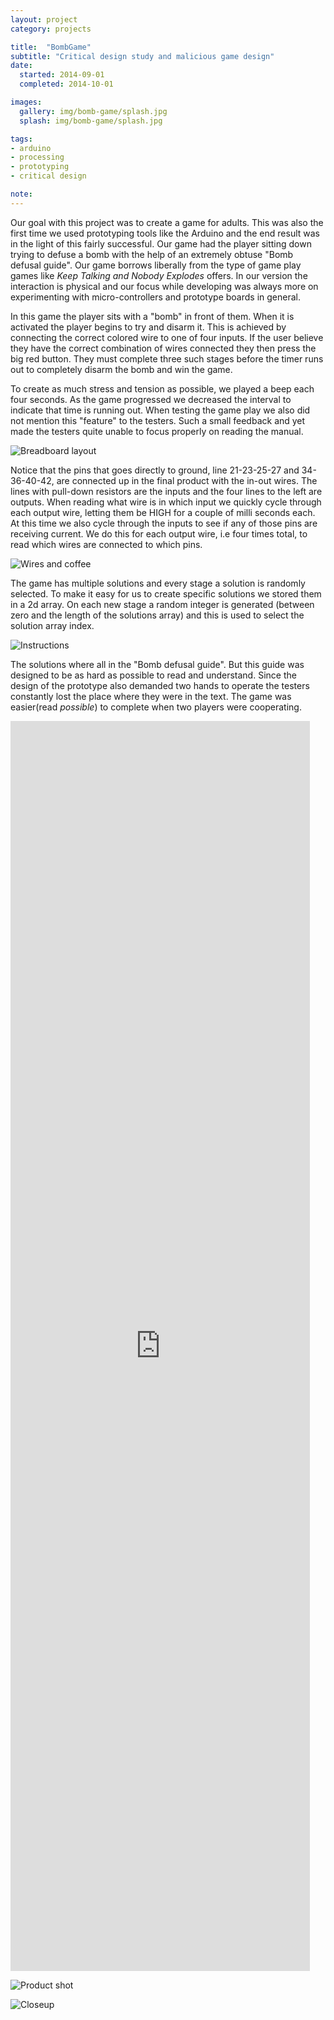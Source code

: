 ```yaml
---
layout: project
category: projects

title:  "BombGame"
subtitle: "Critical design study and malicious game design"
date:
  started: 2014-09-01
  completed: 2014-10-01

images:
  gallery: img/bomb-game/splash.jpg
  splash: img/bomb-game/splash.jpg

tags:
- arduino
- processing
- prototyping
- critical design

note:
---
```


Our goal with this project was to create a game for adults. This was also the first time we used prototyping tools like the Arduino and the end result was in the light of this fairly successful. Our game had the player sitting down trying to defuse a bomb with the help of an extremely obtuse "Bomb defusal guide".<!--more--> Our game borrows liberally from the type of game play games like *Keep Talking and Nobody Explodes* offers. In our version the interaction is physical and our focus while developing was always more on experimenting with micro-controllers and prototype boards in general.

In this game the player sits with a "bomb" in front of them. When it is activated the player begins to try and disarm it. This is achieved by connecting the correct colored wire to one of four inputs. If the user believe they have the correct combination of wires connected they then press the big red button. They must complete three such stages before the timer runs out to completely disarm the bomb and win the game.

To create as much stress and tension as possible, we played a beep each four seconds. As the game progressed we decreased the interval to indicate that time is running out. When testing the game play we also did not mention this "feature" to the testers. Such a small feedback and yet made the testers quite unable to focus properly on reading the manual.

![Breadboard layout](../../../../img/bomb-game/breadboard.png "Breadboard layout made in Fritzing")

Notice that the pins that goes directly to ground, line 21-23-25-27 and 34-36-40-42, are connected up in the final product with the in-out wires. The lines with pull-down resistors are the inputs and the four lines to the left are outputs.
When reading what wire is in which input we quickly cycle through each output wire, letting them be HIGH for a couple of milli seconds each. At this time we also cycle through the inputs to see if any of those pins are receiving current. We do this for each output wire, i.e four times total, to read which wires are connected to which pins.

![Wires and coffee](../../../../img/bomb-game/wires.jpg "Lots of wires, lots of coffee")

The game has multiple solutions and every stage a solution is randomly selected. To make it easy for us to create specific solutions we stored them in a 2d array. On each new stage a random integer is generated (between zero and the length of the solutions array) and this is used to select the solution array index.

![Instructions](../../../../img/bomb-game/instructions.png "A sample from the instruction pamphlet")

The solutions where all in the "Bomb defusal guide". But this guide was designed to be as hard as possible to read and understand. Since the design of the prototype also demanded two hands to operate the testers constantly lost the place where they were in the text. The game was easier(read *possible*) to complete when two players were cooperating.

<iframe style="width:95%; height:50vh;" src="https://www.youtube.com/embed/pcfRju37Sz0" frameborder="0" allowfullscreen></iframe>

![Product shot](../../../../img/bomb-game/product.jpg "Final prototype")

![Closeup](../../../../img/bomb-game/closeup.jpg "Closeup of logo")
